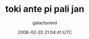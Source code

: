 ---
title: 'toki ante pi pali jan'
posts: 1
hash: '9Dc2dBBl'
author: 'galactonerd'
date: 2008-02-20 21:04:41 UTC
sources:
  - https://tokipona.yahoogroups.narkive.com/9Dc2dBBl
---